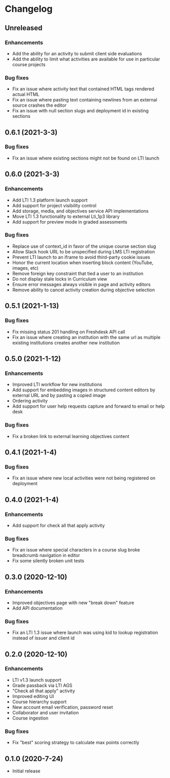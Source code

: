 # Changelog

## Unreleased

### Enhancements
  - Add the ability for an activity to submit client side evaluations
  - Add the ability to limit what activities are available for use in particular course projects

### Bug fixes
  - Fix an issue where activity text that contained HTML tags rendered actual HTML
  - Fix an issue where pasting text containing newlines from an external source crashes the editor
  - Fix an issue with null section slugs and deployment id in existing sections

## 0.6.1 (2021-3-3)

### Bug fixes
  - Fix an issue where existing sections might not be found on LTI launch

## 0.6.0 (2021-3-3)
### Enhancements
  - Add LTI 1.3 platform launch support
  - Add support for project visibility control
  - Add storage, media, and objectives service API implementations
  - Move LTI 1.3 functionality to external Lti_1p3 library
  - Add support for preview mode in graded assessments

### Bug fixes
  - Replace use of context_id in favor of the unique course section slug
  - Allow Slack hook URL to be unspecified during LMS LTI registration
  - Prevent LTI launch to an iframe to avoid third-party cookie issues
  - Honor the current location when inserting block content (YouTube, images, etc)
  - Remove foreign key constraint that tied a user to an institution
  - Do not display stale locks in Curriculum view
  - Ensure error messages always visible in page and activity editors
  - Remove ability to cancel activity creation during objective selection

## 0.5.1 (2021-1-13)
### Bug fixes
  - Fix missing status 201 handling on Freshdesk API call
  - Fix an issue where creating an institution with the same url as multiple existing institutions creates another new institution

## 0.5.0 (2021-1-12)
### Enhancements
  - Improved LTI workflow for new institutions
  - Add support for embedding images in structured content editors by external URL and by pasting a copied image
  - Ordering activity
  - Add support for user help requests capture and forward to email or help desk

### Bug fixes
  - Fix a broken link to external learning objectives content

## 0.4.1 (2021-1-4)
### Bug fixes
  - Fix an issue where new local activities were not being registered on deployment

## 0.4.0 (2021-1-4)
### Enhancements
  - Add support for check all that apply activity

### Bug fixes
  - Fix an issue where special characters in a course slug broke breadcrumb navigation in editor
  - Fix some silently broken  unit tests

## 0.3.0 (2020-12-10)

### Enhancements
  - Improved objectives page with new "break down" feature
  - Add API documentation
### Bug fixes
  - Fix an LTI 1.3 issue where launch was using kid to lookup registration instead of issuer and client id

## 0.2.0 (2020-12-10)

### Enhancements
  - LTI v1.3 launch support
  - Grade passback via LTI AGS
  - "Check all that apply" activity
  - Improved editing UI
  - Course hierarchy support
  - New account email verification, password reset
  - Collaborator and user invitation
  - Course ingestion

### Bug fixes
  - Fix "best" scoring strategy to calculate max points correctly

## 0.1.0 (2020-7-24)

  - Initial release

